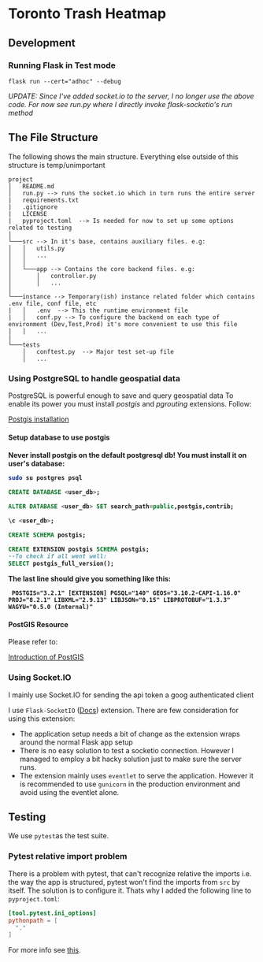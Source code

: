 <h1>Toronto Trash Heatmap</h1>

<h2>Development</h2>
<h3>Running Flask in Test mode</h3>
<code>flask run --cert="adhoc" --debug</code>

*UPDATE: Since I've added socket.io to the server, I no longer use the above code. For now see run.py where I directly invoke flask-socketio's run method*

<h2>The File Structure</h2>

The following shows the main structure. Everything else outside of this structure is temp/unimportant

```
project
│   README.md
│   run.py --> runs the socket.io which in turn runs the entire server 
|   requirements.txt   
|   .gitignore
|   LICENSE
|   pyproject.toml  --> Is needed for now to set up some options related to testing   
│
└───src --> In it's base, contains auxiliary files. e.g:
│   │   utils.py
│   │   ...
│   │
│   └───app --> Contains the core backend files. e.g:
│       │   controller.py
│       │   ...
│   
└───instance --> Temporary(ish) instance related folder which contains .env file, conf file, etc
|   │   .env  --> This the runtime environment file
|   │   conf.py --> To configure the backend on each type of environment (Dev,Test,Prod) it's more convenient to use this file
|   |   ...
│   
└───tests
    │   conftest.py  --> Major test set-up file 
    │   ...
```

<h3>Using PostgreSQL to handle geospatial data</h3>
PostgreSQL is powerful enough to save and query geospatial data
To enable its power you must install <i>postgis</i> and <i>pgrouting</i> extensions. Follow: 

[Postgis installation](https://trac.osgeo.org/postgis/wiki/UsersWikiPostGIS3UbuntuPGSQLApt)

<h4>Setup database to use postgis<h4>
<b>Never install postgis on the default postgresql db!</b>
You must install it on user's database:

```bash
sudo su postgres psql
```

```sql
CREATE DATABASE <user_db>;

ALTER DATABASE <user_db> SET search_path=public,postgis,contrib;

\c <user_db>;

CREATE SCHEMA postgis;

CREATE EXTENSION postgis SCHEMA postgis;
--To check if all went well:
SELECT postgis_full_version();
```
The last line should give you something like this:
```
 POSTGIS="3.2.1" [EXTENSION] PGSQL="140" GEOS="3.10.2-CAPI-1.16.0" PROJ="8.2.1" LIBXML="2.9.13" LIBJSON="0.15" LIBPROTOBUF="1.3.3" WAGYU="0.5.0 (Internal)"
 ```

 <h4>PostGIS Resource</h4>
 Please refer to:

[Introduction of PostGIS](https://postgis.net/workshops/postgis-intro/index.html)

<h3>Using Socket.IO</h3>

I mainly use Socket.IO for sending the api token a goog authenticated client

I use ``Flask-SocketIO`` ([Docs](https://flask-socketio.readthedocs.io/en/latest/index.html)) extension. There are few consideration for using this extension:

- The application setup needs a bit of change as the extension wraps around the normal Flask app setup
- There is no easy solution to test a socketio connection. However I managed to employ a bit hacky solution just to make sure the server runs.
- The extension mainly uses ``eventlet`` to serve the application. However it is recommended to use ``gunicorn`` in the production environment and avoid using the eventlet alone.

<h2>Testing</h2>

We use ``pytest``as the test suite.

<h3>Pytest relative import problem</h3>

There is a problem with pytest, that can't recognize relative the imports i.e. the way the app is structured,
pytest won't find the imports from ``src`` by itself. The solution is to configure it. Thats why I added the following
line to ``pyproject.toml``:

```toml
[tool.pytest.ini_options]
pythonpath = [
  "."
]
```

For more info see [this](https://stackoverflow.com/a/50610630).